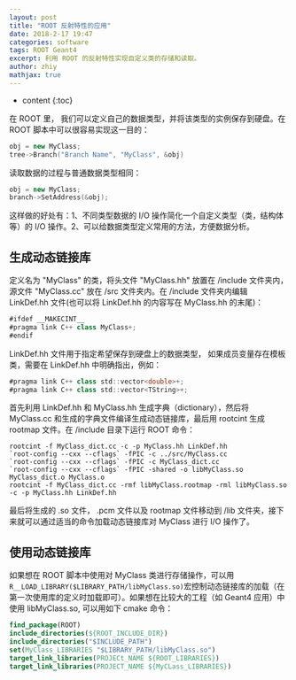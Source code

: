 ```yaml
---
layout: post
title: "ROOT 反射特性的应用"
date: 2018-2-17 19:47
categories: software
tags: ROOT Geant4
excerpt: 利用 ROOT 的反射特性实现自定义类的存储和读取。
author: zhiy
mathjax: true
---
```


* content
{:toc}

在 ROOT 里， 我们可以定义自己的数据类型，并将该类型的实例保存到硬盘。在 ROOT 脚本中可以很容易实现这一目的：  
```cpp
obj = new MyClass;
tree->Branch("Branch Name", "MyClass", &obj)
```
读取数据的过程与普通数据类型相同：
```cpp
obj = new MyClass;
branch->SetAddress(&obj);
```
这样做的好处有：1、不同类型数据的 I/O 操作简化一个自定义类型（类，结构体等）的 I/O 操作。2、可以给数据类型定义常用的方法，方便数据分析。




## 生成动态链接库
定义名为 &quot;MyClass&quot; 的类，将头文件 &quot;MyClass.hh&quot; 放置在 /include 文件夹内，源文件 &quot;MyClass.cc&quot; 放在 /src 文件夹内。在 /include 文件夹内编辑 LinkDef.hh 文件(也可以将 LinkDef.hh 的内容写在 MyClass.hh 的末尾)：
```java
#ifdef __MAKECINT__
#pragma link C++ class MyClass+;
#endif
``` 
LinkDef.hh 文件用于指定希望保存到硬盘上的数据类型， 如果成员变量存在模板类，需要在 LinkDef.hh 中明确指出，例如：
```java
#pragma link C++ class std::vector<double>+;
#pragma link C++ class std::vector<TString>+;
```
首先利用 LinkDef.hh 和 MyClass.hh 生成字典（dictionary），然后将 MyClass.cc 和生成的字典文件编译生成动态链接库，最后用 rootcint 生成 rootmap 文件。在 /include 目录下运行 ROOT 命令：
```shell
rootcint -f MyClass_dict.cc -c -p MyClass.hh LinkDef.hh
`root-config --cxx --cflags` -fPIC -c ../src/MyClass.cc
`root-config --cxx --cflags` -fPIC -c MyClass_dict.cc
`root-config --cxx --cflags` -fPIC -shared -o libMyClass.so MyClass_dict.o MyClass.o
rootcint -f MyClass_dict.cc -rmf libMyClass.rootmap -rml libMyClass.so -c -p MyClass.hh LinkDef.hh 
``` 
最后将生成的 .so 文件， .pcm 文件以及 rootmap 文件移动到 /lib 文件夹，接下来就可以通过适当的命令加载动态链接库对 MyClass 进行 I/O 操作了。
## 使用动态链接库
如果想在 ROOT 脚本中使用对 MyClass 类进行存储操作，可以用`R__LOAD_LIBRARY($LIBRARY_PATH/libMyClass.so)`宏控制动态链接库的加载（在第一次使用库的定义时加载即可）。如果想在比较大的工程（如 Geant4 应用）中使用 libMyClass.so, 可以用如下 cmake 命令：
```cmake
find_package(ROOT)
include_directories(${ROOT_INCLUDE_DIR})
include_directories("$INCLUDE_PATH")
set(MyClass_LIBRARIES "$LIBRARY_PATH/libMyClass.so")
target_link_libraries(PROJECt_NAME ${ROOT_LIBRARIES})
target_link_libraries(PROJECT_NAME ${MyCLass_LIBRARIES})
```


